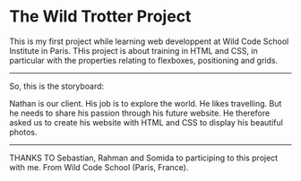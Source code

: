 # The Wild Trotter Project

This is my first project while learning web developpent at Wild Code School Institute in Paris.
THis project is about training in HTML and CSS, in particular with the properties relating to flexboxes, positioning and grids.

---

So, this is the storyboard:

Nathan is our client. His job is to explore the world. He likes travelling. But he needs to share his passion through his future website. He therefore asked us to create his website with HTML and CSS to display his beautiful photos.

---

THANKS TO Sebastian, Rahman and Somida to participing to this project with me.
From Wild Code School (Paris, France).
